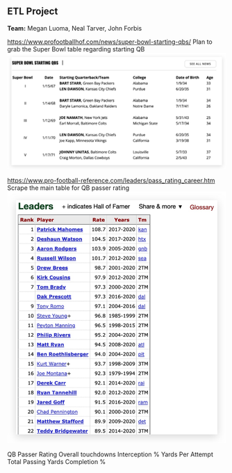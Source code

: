 ## ETL Project

**Team:** Megan Luoma, Neal Tarver, John Forbis

https://www.profootballhof.com/news/super-bowl-starting-qbs/
    Plan to grab the Super Bowl table regarding starting QB
![SB-QB-Table](readme_imgs/sb_qb_table.jpg)

https://www.pro-football-reference.com/leaders/pass_rating_career.htm
    Scrape the main table for QB passer rating
![Table](readme_imgs/data_table_to_scrape.jpg)

QB Passer Rating
Overall touchdowns
Interception %
Yards Per Attempt
Total Passing Yards
Completion %